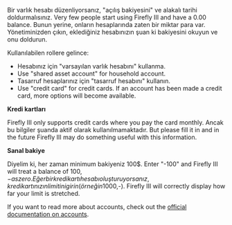 Bir varlık hesabı düzenliyorsanız, "açılış bakiyesini" ve alakalı tarihi doldurmalısınız. Very few people start using Firefly III and have a 0.00 balance. Bunun yerine, onların hesaplarında zaten bir miktar para var. Yönetiminizden çıkın, eklediğiniz hesabınızın şuan ki bakiyesini okuyun ve onu doldurun.

Kullanılabilen rollere gelince:

- Hesabınız için "varsayılan varlık hesabını" kullanma.
- Use "shared asset account" for household account.
- Tasarruf hesaplarınız için "tasarruf hesabını" kullanın.
- Use "credit card" for credit cards. If an account has been made a credit card, more options will become available.

**Kredi kartları**

Firefly III only supports credit cards where you pay the card monthly. Ancak bu bilgiler şuanda aktif olarak kullanılmamaktadır. But please fill it in and in the future Firefly III may do something useful with this information.

**Sanal bakiye**

Diyelim ki, her zaman minimum bakiyeniz 100$. Enter "-100" and Firefly III will treat a balance of $100,- as zero. Eğer bir kredi kartı hesabı oluşturuyorsanız, kredi kartınızın limitini girin ( örneğin 1000$,-). Firefly III will correctly display how far your limit is stretched.

If you want to read more about accounts, check out the [official documentation on accounts](https://firefly-iii.readthedocs.io/en/latest/concepts/accounts.html).